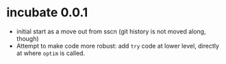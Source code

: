 
# incubate 0.0.1
* initial start as a move out from sscn (git history is not moved along, though)
* Attempt to make code more robust: add `try` code at lower level, directly at where `optim` is called.

